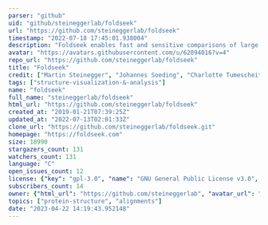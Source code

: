 ```yaml
---
parser: "github"
uid: "github/steineggerlab/foldseek"
url: "https://github.com/steineggerlab/foldseek"
timestamp: "2022-07-18 17:45:01.938004"
description: "Foldseek enables fast and sensitive comparisons of large structure sets."
avatar: "https://avatars.githubusercontent.com/u/62094016?v=4"
repo_url: "https://github.com/steineggerlab/foldseek"
title: "Foldseek"
credit: ["Martin Steinegger", "Johannes Soeding", "Charlotte Tumescheit", "Milot Mirdita", "Stephanie Kim", "Michel van Kempen"]
tags: ["structure-visualization-&-analysis"]
name: "foldseek"
full_name: "steineggerlab/foldseek"
html_url: "https://github.com/steineggerlab/foldseek"
created_at: "2019-01-21T07:39:25Z"
updated_at: "2022-07-13T02:01:33Z"
clone_url: "https://github.com/steineggerlab/foldseek.git"
homepage: "https://foldseek.com"
size: 18990
stargazers_count: 131
watchers_count: 131
language: "C"
open_issues_count: 12
license: {"key": "gpl-3.0", "name": "GNU General Public License v3.0", "spdx_id": "GPL-3.0", "url": "https://api.github.com/licenses/gpl-3.0", "node_id": "MDc6TGljZW5zZTk="}
subscribers_count: 14
owner: {"html_url": "https://github.com/steineggerlab", "avatar_url": "https://avatars.githubusercontent.com/u/62094016?v=4", "login": "steineggerlab", "type": "Organization"}
topics: ["protein-structure", "alignments"]
date: "2023-04-22 14:19:43.952148"
---
```

